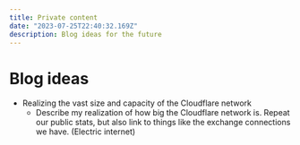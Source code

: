 ```yaml
---
title: Private content
date: "2023-07-25T22:40:32.169Z"
description: Blog ideas for the future
---
```


# Blog ideas
- Realizing the vast size and capacity of the Cloudflare network
    - Describe my realization of how big the Cloudflare network is. Repeat our public stats, but also link to things like the exchange connections we have. (Electric internet)